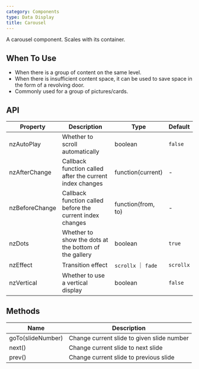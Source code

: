 ```yaml
---
category: Components
type: Data Display
title: Carousel
---
```


A carousel component. Scales with its container.

## When To Use

- When there is a group of content on the same level.
- When there is insufficient content space, it can be used to save space in the form of a revolving door.
- Commonly used for a group of pictures/cards.

## API

| Property | Description | Type | Default |
| -------- | ----------- | ---- | ------- |
| nzAutoPlay | Whether to scroll automatically | boolean | `false` |
| nzAfterChange | Callback function called after the current index changes | function(current) | - |
| nzBeforeChange | Callback function called before the current index changes | function(from, to) | - |
| nzDots | Whether to show the dots at the bottom of the gallery | boolean | `true` |
| nzEffect | Transition effect | `scrollx` ｜ `fade` | `scrollx` |
| nzVertical | Whether to use a vertical display | boolean | `false` |

## Methods

| Name | Description |
| ---- | ----------- |
| goTo(slideNumber) | Change current slide to given slide number |
| next() | Change current slide to next slide |
| prev() | Change current slide to previous slide |

